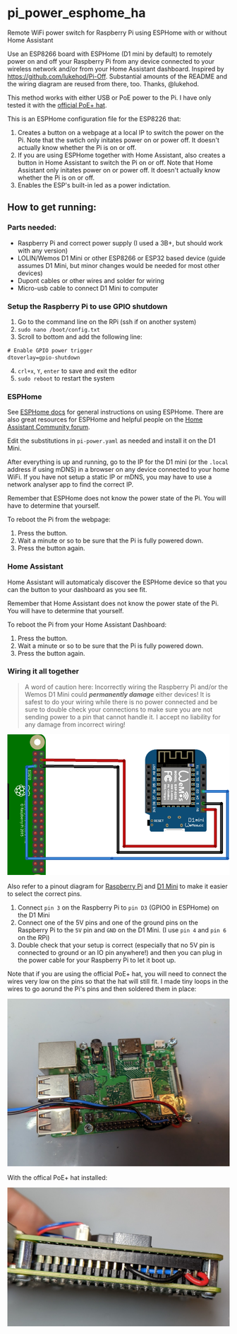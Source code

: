 # pi_power_esphome_ha
Remote WiFi power switch for Raspberry Pi using ESPHome with or without Home Assistant

Use an ESP8266 board with ESPHome (D1 mini by default) to remotely power on and off your Raspberry Pi from any device connected to your wireless network and/or from your Home Assistant dashboard. Inspired by https://github.com/lukehod/Pi-Off. Substantial amounts of the README and the wiring diagram are reused from there, too. Thanks, @lukehod.

This method works with either USB or PoE power to the Pi. I have only tested it with the [official PoE+ hat](https://thepihut.com/products/raspberry-pi-poe-plus-hat).

This is an ESPHome configuration file for the ESP8226 that:
1. Creates a button on a webpage at a local IP to switch the power on the Pi. Note that the swtich only initates power on or power off. It doesn't actually know whether the Pi is on or off.
2. If you are using ESPHome together with Home Assistant, also creates a button in Home Assistant to switch the Pi on or off. Note that Home Assistant only initates power on or power off. It doesn't actually know whether the Pi is on or off.
3. Enables the ESP's built-in led as a power indictation.

## How to get running:

### Parts needed:
* Raspberry Pi and correct power supply (I used a 3B+, but should work with any version)
* LOLIN/Wemos D1 Mini or other ESP8266 or ESP32 based device (guide assumes D1 Mini, but minor changes would be needed for most other devices)
* Dupont cables or other wires and solder for wiring
* Micro-usb cable to connect D1 Mini to computer

### Setup the Raspberry Pi to use GPIO shutdown
1. Go to the command line on the RPi (ssh if on another system)
2. `sudo nano /boot/config.txt`
3. Scroll to bottom and add the following line:
  ```
  # Enable GPIO power trigger
  dtoverlay=gpio-shutdown
  ```
4. `crl+x`, `Y`, `enter` to save and exit the editor
5. `sudo reboot` to restart the system

### ESPHome
See [ESPHome docs](https://esphome.io) for general instructions on using ESPHome. There are also great resources for ESPHome and helpful people on the [Home Assistant Community forum](https://community.home-assistant.io/).

Edit the substitutions in `pi-power.yaml` as needed and install it on the D1 Mini.

After everything is up and running, go to the IP for the D1 mini (or the `.local` address if using mDNS) in a browser on any device connected to your home WiFi. If you have not setup a static IP or mDNS, you may have to use a network analyser app to find the correct IP.

Remember that ESPHome does not know the power state of the Pi. You will have to determine that yourself.

To reboot the Pi from the webpage:
1. Press the button.
2. Wait a minute or so to be sure that the Pi is fully powered down.
3. Press the button again.

### Home Assistant
Home Assistant will automaticaly discover the ESPHome device so that you can the button to your dashboard as you see fit.

Remember that Home Assistant does not know the power state of the Pi. You will have to determine that yourself.

To reboot the Pi from your Home Assistant Dashboard:
1. Press the button.
2. Wait a minute or so to be sure that the Pi is fully powered down.
3. Press the button again.

### Wiring it all together
> A word of caution here: Incorrectly wiring the Raspberry Pi and/or the Wemos D1 Mini could ***permanently damage*** either devices! It is safest to do your wiring while there is no power connected and be sure to double check your connections to make sure you are not sending power to a pin that cannot handle it. I accept no liability for any damage from incorrect wiring!

![wiring diagram](/img/wifi_button_wiring.png)

Also refer to a pinout diagram for [Raspberry Pi](https://pinout.xyz/) and [D1 Mini](https://docs.wemos.cc/en/latest/d1/d1_mini.html) to make it easier to select the correct pins.
1. Connect `pin 3` on the Raspberry Pi to `pin D3` (GPIO0 in ESPHome) on the D1 Mini
2. Connect one of the 5V pins and one of the ground pins on the Raspberry Pi to the `5V` pin and `GND` on the D1 Mini.  (I use `pin 4` and `pin 6` on the RPi)
3. Double check that your setup is correct (especially that no 5V pin is connected to ground or an IO pin anywhere!) and then you can plug in the power cable for your Raspberry Pi to let it boot up.

Note that if you are using the official PoE+ hat, you will need to connect the wires very low on the pins so that the hat will still fit. I made tiny loops in the wires to go aorund the Pi's pins and then soldered them in place:

![wiring photo](/img/pi_wired.jpg)

With the offical PoE+ hat installed:

![wiring photo_with_poe_hat](/img/with_PoE_hat.jpg)

